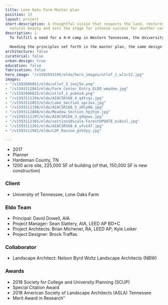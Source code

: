 ```yaml
---
title: Lone Oaks Farm Master plan
position: 13
layout: project
short-description: A thoughtful vision that respects the land, restores it to its
  natural beauty and sets the stage for intense success for another century.
description: |-
  To fulfill a need for a 4-H camp in Western Tennessee, the University of Tennessee acquired the 1,200-acre Lone Oaks Farm in Middleton, Tennessee. The client commissioned a multi-disciplinary design team to develop a master plan that would incorporate the new camp into the rich tapestry of woodlands, open pasture, lakes, and streams of the farm.

  Heeding the principles set forth in the master plan, the same design team is working on the first phases of development (now under construction and in schematic design, respectively) at the farm, taking cues from existing agrarian structures, all while adopting updated performance standards to provide contemporary, durable facilities. Each new structure shares a kit of parts and language of detailing, but is unique in its integration to the local ecology.
architecture: false
curatorial: false
urban-design: true
education: false
fabrication: false
hero_image: "/v1592593105/eldo/hero_images/utlof_1_wl1r22.jpg"
images:
- "/v1592606851/eldo/utlof_3_ieoj5e.png"
- "/v1593112043/eldo/Farm_Center_Entry_ELDO_wmydne.jpg"
- "/v1592606825/eldo/utlof_2_pubeo4.png"
- "/v1593111194/eldo/AIACSR168_4_q4tsqi.jpg"
- "/v1593112853/eldo/Lake_Section_opc2wx.jpg"
- "/v1593111198/eldo/AIACSR168_5_a0lp06.jpg"
- "/v1593112860/eldo/Meadow_Section_hpjhje.jpg"
- "/v1593111197/eldo/AIACSR168_3_q9qowx.jpg"
- "/v1593112365/eldo/section10scale-ForestUPDATE_ei8vzl.jpg"
- "/v1593111201/eldo/AIACSR168_6_ufvs47.jpg"
- "/v1593112941/eldo/LOF_Ravine_gtb3yy.jpg"

---
```

- 2017
- Planner
- Hardeman County, TN
- 1200 acre site, 225,000 SF of building (of that, 150,000 SF is new construction)

### Client
- University of Tennessee, Lone Oaks Farm

### Eldo Team
- Principal: David Dowell, AIA
- Project Manager: Sean Slattery, AIA, LEED AP BD+C
- Project Architects: Brian Michener, RA, LEED AP; Kyle Leiker
- Project Designer: Brock Traffas

### Collaborator
- Landscape Architect: Nelson Byrd Woltz Landscape Architects (NBW)

### Awards
- 2018 Society for College and University Planning (SCUP) 
- Special Citation Award
- 2018 American Society of Landscape Architects (ASLA) Tennessee 
- Merit Award in Research"